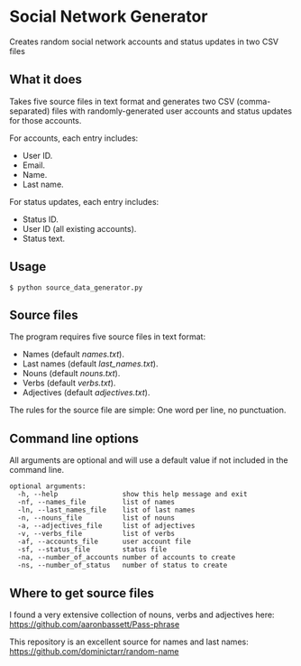 # Social Network Generator
Creates random social network accounts and status updates in two CSV files

## What it does

Takes five source files in text format and generates two CSV (comma-separated) files with randomly-generated user accounts and status updates for those accounts.

For accounts, each entry includes:

* User ID.
* Email.
* Name.
* Last name.

For status updates, each entry includes:

* Status ID.
* User ID (all existing accounts).
* Status text.

## Usage

```
$ python source_data_generator.py
```

## Source files
The program requires five source files in text format:

* Names (default *names.txt*).
* Last names (default *last_names.txt*).
* Nouns (default *nouns.txt*).
* Verbs (default *verbs.txt*).
* Adjectives (default *adjectives.txt*).

The rules for the source file are simple: One word per line, no punctuation.

## Command line options

All arguments are optional and will use a default value if not included in the command line.

```
optional arguments:
  -h, --help                show this help message and exit
  -nf, --names_file         list of names
  -ln, --last_names_file    list of last names
  -n, --nouns_file          list of nouns
  -a, --adjectives_file     list of adjectives
  -v, --verbs_file          list of verbs
  -af, --accounts_file      user account file
  -sf, --status_file        status file
  -na, --number_of_accounts number of accounts to create
  -ns, --number_of_status   number of status to create
```

## Where to get source files

I found a very extensive collection of nouns, verbs and adjectives here: https://github.com/aaronbassett/Pass-phrase

This repository is an excellent source for names and last names: https://github.com/dominictarr/random-name
